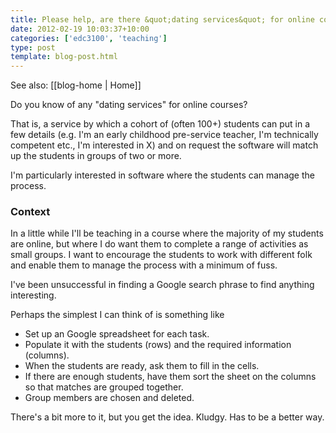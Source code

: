 ```yaml
---
title: Please help, are there &quot;dating services&quot; for online courses?
date: 2012-02-19 10:03:37+10:00
categories: ['edc3100', 'teaching']
type: post
template: blog-post.html
---
```


See also: [[blog-home | Home]]

Do you know of any "dating services" for online courses?

That is, a service by which a cohort of (often 100+) students can put in a few details (e.g. I'm an early childhood pre-service teacher, I'm technically competent etc., I'm interested in X) and on request the software will match up the students in groups of two or more.

I'm particularly interested in software where the students can manage the process.

### Context

In a little while I'll be teaching in a course where the majority of my students are online, but where I do want them to complete a range of activities as small groups. I want to encourage the students to work with different folk and enable them to manage the process with a minimum of fuss.

I've been unsuccessful in finding a Google search phrase to find anything interesting.

Perhaps the simplest I can think of is something like

- Set up an Google spreadsheet for each task.
- Populate it with the students (rows) and the required information (columns).
- When the students are ready, ask them to fill in the cells.
- If there are enough students, have them sort the sheet on the columns so that matches are grouped together.
- Group members are chosen and deleted.

There's a bit more to it, but you get the idea. Kludgy. Has to be a better way.